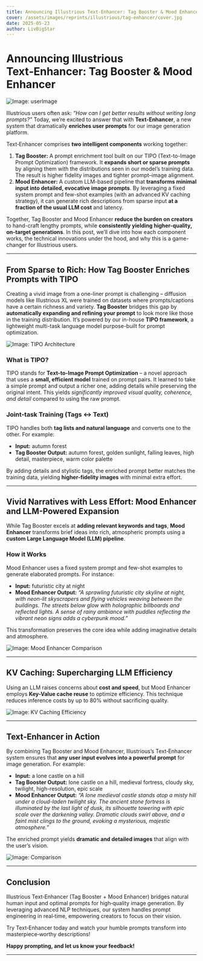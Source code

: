 ```yaml
---
title: Announcing Illustrious Text‑Enhancer: Tag Booster & Mood Enhancer
cover: /assets/images/reprints/illustrious/tag-enhancer/cover.jpg
date: 2025-05-23
author: LivBigStar
---
```


# Announcing Illustrious Text‑Enhancer: Tag Booster & Mood Enhancer

![Image: userImage](/assets/images/reprints/illustrious/tag-enhancer/compare-tag-booster.png)

Illustrious users often ask: _“How can I get better results without writing long prompts?”_ Today, we’re excited to answer that with **Text‑Enhancer**, a new system that dramatically **enriches user prompts** for our image generation platform.

Text‑Enhancer comprises **two intelligent components** working together:

1. **Tag Booster:** A prompt enrichment tool built on our TIPO (Text-to-Image Prompt Optimization) framework. It **expands short or sparse prompts** by aligning them with the distributions seen in our model’s training data. The result is higher fidelity images and tighter prompt–image alignment.
2. **Mood Enhancer:** A custom LLM-based pipeline that **transforms minimal input into detailed, evocative image prompts**. By leveraging a fixed system prompt and few-shot examples (with an advanced KV caching strategy), it can generate rich descriptions from sparse input **at a fraction of the usual LLM cost** and latency.

Together, Tag Booster and Mood Enhancer **reduce the burden on creators** to hand-craft lengthy prompts, while **consistently yielding higher-quality, on-target generations**. In this post, we’ll dive into how each component works, the technical innovations under the hood, and why this is a game-changer for Illustrious users.

---

## From Sparse to Rich: How Tag Booster Enriches Prompts with TIPO

Creating a vivid image from a one-liner prompt is challenging – diffusion models like Illustrious XL were trained on datasets where prompts/captions have a certain richness and variety. **Tag Booster** bridges this gap by **automatically expanding and refining your prompt** to look more like those in the training distribution. It’s powered by our in-house **TIPO framework**, a lightweight multi-task language model purpose-built for prompt optimization.

![Image: TIPO Architecture](/assets/images/reprints/illustrious/tag-enhancer/tipo-architecture.png)

### What is TIPO?

TIPO stands for **Text-to-Image Prompt Optimization** – a novel approach that uses a **small, efficient model** trained on prompt pairs. It learned to take a simple prompt and output a richer one, adding details while preserving the original intent. This yields _significantly improved visual quality, coherence, and detail_ compared to using the raw prompt.

### Joint-task Training (Tags ↔ Text)

TIPO handles both **tag lists and natural language** and converts one to the other. For example:

- **Input:** autumn forest
- **Tag Booster Output:** autumn forest, golden sunlight, falling leaves, high detail, masterpiece, warm color palette

By adding details and stylistic tags, the enriched prompt better matches the training data, yielding **higher-fidelity images** with minimal extra effort.

---

## Vivid Narratives with Less Effort: Mood Enhancer and LLM-Powered Expansion

While Tag Booster excels at **adding relevant keywords and tags**, **Mood Enhancer** transforms brief ideas into rich, atmospheric prompts using a **custom Large Language Model (LLM) pipeline**.

### How it Works

Mood Enhancer uses a fixed system prompt and few-shot examples to generate elaborated prompts. For instance:

- **Input:** futuristic city at night
- **Mood Enhancer Output:** _“A sprawling futuristic city skyline at night, with neon-lit skyscrapers and flying vehicles weaving between the buildings. The streets below glow with holographic billboards and reflected lights. A sense of rainy ambiance with puddles reflecting the vibrant neon signs adds a cyberpunk mood.”_

This transformation preserves the core idea while adding imaginative details and atmosphere.

![Image: Mood Enhancer Comparison](/assets/images/reprints/illustrious/tag-enhancer/mood-enhancer-compare.jpg)

---

## KV Caching: Supercharging LLM Efficiency

Using an LLM raises concerns about **cost and speed**, but Mood Enhancer employs **Key-Value cache reuse** to optimize efficiency. This technique reduces inference costs by up to 80% without sacrificing quality.

![Image: KV Caching Efficiency](/assets/images/reprints/illustrious/tag-enhancer/kv-caching2.jpg)

---

## Text‑Enhancer in Action

By combining Tag Booster and Mood Enhancer, Illustrious’s Text‑Enhancer system ensures that **any user input evolves into a powerful prompt** for image generation. For example:

- **Input:** a lone castle on a hill
- **Tag Booster Output:** lone castle on a hill, medieval fortress, cloudy sky, twilight, high-resolution, epic scale
- **Mood Enhancer Output:** _“A lone medieval castle stands atop a misty hill under a cloud-laden twilight sky. The ancient stone fortress is illuminated by the last light of dusk, its silhouette towering with epic scale over the darkening valley. Dramatic clouds swirl above, and a faint mist clings to the ground, evoking a mysterious, majestic atmosphere.”_

The enriched prompt yields **dramatic and detailed images** that align with the user’s vision.

![Image: Comparison](/assets/images/reprints/illustrious/tag-enhancer/compare-tag-booster.png)

---

## Conclusion

Illustrious Text‑Enhancer (Tag Booster + Mood Enhancer) bridges natural human input and optimal prompts for high‑quality image generation. By leveraging advanced NLP techniques, our system handles prompt engineering in real‑time, empowering creators to focus on their vision.

Try Text‑Enhancer today and watch your humble prompts transform into masterpiece‑worthy descriptions!

**Happy prompting, and let us know your feedback!**

---
